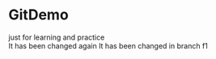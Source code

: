 # GitDemo
just for learning and practice<br>
It has been changed again
It has been changed in branch f1
